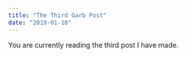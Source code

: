 ```yaml
---
title: "The Third Garb Post"
date: "2019-01-10"
---
```


You are currently reading the third post I have made.
